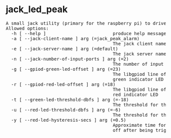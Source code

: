 # jack_led_peak

<pre>
A small jack utility (primary for the raspberry pi) to drive LEDs based on the peak values of the inputs
Allowed options:
  -h [ --help ]                         produce help message
  -a [ --jack-client-name ] arg (=jack_peak_alarm)
                                        The jack client name to use
  -e [ --jack-server-name ] arg (=default)
                                        The jack server name to use
  -n [ --jack-number-of-input-ports ] arg (=2)
                                        The number of input ports to watch
  -g [ --gpiod-green-led-offset ] arg (=23)
                                        The libgpiod line offset to use for the
                                        green indicator LED
  -r [ --gpiod-red-led-offset ] arg (=18)
                                        The libgpiod line offset to use for the
                                        red indicator LED
  -t [ --green-led-threshold-dbfs ] arg (=-18)
                                        The threshold for the red LED
  -u [ --red-led-threshold-dbfs ] arg (=-6)
                                        The threshold for the red LED
  -y [ --red-led-hysteresis-secs ] arg (=0.5)
                                        Approximate time for the red LED to go 
                                        off after being triggered
</pre>
